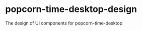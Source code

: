 popcorn-time-desktop-design
===========================
The design of UI components for popcorn-time-desktop
